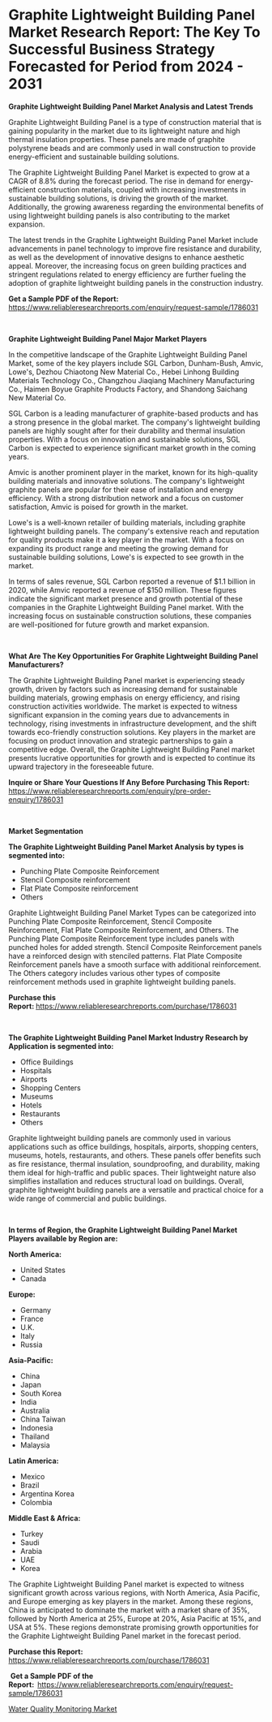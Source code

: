 <p><h1>Graphite Lightweight Building Panel Market Research Report: The Key To Successful Business Strategy Forecasted for Period from 2024 - 2031</h1></p><p><strong>Graphite Lightweight Building Panel Market Analysis and Latest Trends</strong></p>
<p><p>Graphite Lightweight Building Panel is a type of construction material that is gaining popularity in the market due to its lightweight nature and high thermal insulation properties. These panels are made of graphite polystyrene beads and are commonly used in wall construction to provide energy-efficient and sustainable building solutions. </p><p>The Graphite Lightweight Building Panel Market is expected to grow at a CAGR of 8.8% during the forecast period. The rise in demand for energy-efficient construction materials, coupled with increasing investments in sustainable building solutions, is driving the growth of the market. Additionally, the growing awareness regarding the environmental benefits of using lightweight building panels is also contributing to the market expansion.</p><p>The latest trends in the Graphite Lightweight Building Panel Market include advancements in panel technology to improve fire resistance and durability, as well as the development of innovative designs to enhance aesthetic appeal. Moreover, the increasing focus on green building practices and stringent regulations related to energy efficiency are further fueling the adoption of graphite lightweight building panels in the construction industry.</p></p>
<p><strong>Get a Sample PDF of the Report:&nbsp;</strong> <a href="https://www.reliableresearchreports.com/enquiry/request-sample/1786031">https://www.reliableresearchreports.com/enquiry/request-sample/1786031</a></p>
<p>&nbsp;</p>
<p><strong>Graphite Lightweight Building Panel Major Market Players</strong></p>
<p><p>In the competitive landscape of the Graphite Lightweight Building Panel Market, some of the key players include SGL Carbon, Dunham-Bush, Amvic, Lowe's, Dezhou Chiaotong New Material Co., Hebei Linhong Building Materials Technology Co., Changzhou Jiaqiang Machinery Manufacturing Co., Haimen Boyue Graphite Products Factory, and Shandong Saichang New Material Co.</p><p>SGL Carbon is a leading manufacturer of graphite-based products and has a strong presence in the global market. The company's lightweight building panels are highly sought after for their durability and thermal insulation properties. With a focus on innovation and sustainable solutions, SGL Carbon is expected to experience significant market growth in the coming years.</p><p>Amvic is another prominent player in the market, known for its high-quality building materials and innovative solutions. The company's lightweight graphite panels are popular for their ease of installation and energy efficiency. With a strong distribution network and a focus on customer satisfaction, Amvic is poised for growth in the market.</p><p>Lowe's is a well-known retailer of building materials, including graphite lightweight building panels. The company's extensive reach and reputation for quality products make it a key player in the market. With a focus on expanding its product range and meeting the growing demand for sustainable building solutions, Lowe's is expected to see growth in the market.</p><p>In terms of sales revenue, SGL Carbon reported a revenue of $1.1 billion in 2020, while Amvic reported a revenue of $150 million. These figures indicate the significant market presence and growth potential of these companies in the Graphite Lightweight Building Panel market. With the increasing focus on sustainable construction solutions, these companies are well-positioned for future growth and market expansion.</p></p>
<p>&nbsp;</p>
<p><strong>What Are The Key Opportunities For Graphite Lightweight Building Panel Manufacturers?</strong></p>
<p><p>The Graphite Lightweight Building Panel market is experiencing steady growth, driven by factors such as increasing demand for sustainable building materials, growing emphasis on energy efficiency, and rising construction activities worldwide. The market is expected to witness significant expansion in the coming years due to advancements in technology, rising investments in infrastructure development, and the shift towards eco-friendly construction solutions. Key players in the market are focusing on product innovation and strategic partnerships to gain a competitive edge. Overall, the Graphite Lightweight Building Panel market presents lucrative opportunities for growth and is expected to continue its upward trajectory in the foreseeable future.</p></p>
<p><strong>Inquire or Share Your Questions If Any Before Purchasing This Report:</strong> <a href="https://www.reliableresearchreports.com/enquiry/pre-order-enquiry/1786031">https://www.reliableresearchreports.com/enquiry/pre-order-enquiry/1786031</a></p>
<p>&nbsp;</p>
<p><strong>Market Segmentation</strong></p>
<p><strong>The Graphite Lightweight Building Panel Market Analysis by types is segmented into:</strong></p>
<p><ul><li>Punching Plate Composite Reinforcement</li><li>Stencil Composite reinforcement</li><li>Flat Plate Composite reinforcement</li><li>Others</li></ul></p>
<p><p>Graphite Lightweight Building Panel Market Types can be categorized into Punching Plate Composite Reinforcement, Stencil Composite Reinforcement, Flat Plate Composite Reinforcement, and Others. The Punching Plate Composite Reinforcement type includes panels with punched holes for added strength. Stencil Composite Reinforcement panels have a reinforced design with stenciled patterns. Flat Plate Composite Reinforcement panels have a smooth surface with additional reinforcement. The Others category includes various other types of composite reinforcement methods used in graphite lightweight building panels.</p></p>
<p><strong>Purchase this Report:&nbsp;</strong><a href="https://www.reliableresearchreports.com/purchase/1786031">https://www.reliableresearchreports.com/purchase/1786031</a></p>
<p>&nbsp;</p>
<p><strong>The Graphite Lightweight Building Panel Market Industry Research by Application is segmented into:</strong></p>
<p><ul><li>Office Buildings</li><li>Hospitals</li><li>Airports</li><li>Shopping Centers</li><li>Museums</li><li>Hotels</li><li>Restaurants</li><li>Others</li></ul></p>
<p><p>Graphite lightweight building panels are commonly used in various applications such as office buildings, hospitals, airports, shopping centers, museums, hotels, restaurants, and others. These panels offer benefits such as fire resistance, thermal insulation, soundproofing, and durability, making them ideal for high-traffic and public spaces. Their lightweight nature also simplifies installation and reduces structural load on buildings. Overall, graphite lightweight building panels are a versatile and practical choice for a wide range of commercial and public buildings.</p></p>
<p>&nbsp;</p>
<p><strong>In terms of Region, the Graphite Lightweight Building Panel Market Players available by Region are:</strong></p>
<p>
    <p> <strong> North America: </strong>
        <ul>
            <li>United States</li>
            <li>Canada</li>
        </ul>
        </p> 
    <p> <strong> Europe: </strong>
        <ul>
            <li>Germany</li>
            <li>France</li>
            <li>U.K.</li>
            <li>Italy</li>
            <li>Russia</li>
        </ul>
        </p> 
    <p> <strong> Asia-Pacific: </strong>
        <ul>
            <li>China</li>
            <li>Japan</li>
            <li>South Korea</li>
            <li>India</li>
            <li>Australia</li>
            <li>China Taiwan</li>
            <li>Indonesia</li>
            <li>Thailand</li>
            <li>Malaysia</li>
        </ul>
        </p> 
    <p> <strong> Latin America: </strong>
        <ul>
            <li>Mexico</li>
            <li>Brazil</li>
            <li>Argentina Korea</li>
            <li>Colombia</li>
        </ul>
        </p> 
    <p> <strong> Middle East & Africa: </strong>
        <ul>
            <li>Turkey</li>
            <li>Saudi</li>
            <li>Arabia</li>
            <li>UAE</li>
            <li>Korea</li>
        </ul>
    </p>
    </p>
<p><p>The Graphite Lightweight Building Panel market is expected to witness significant growth across various regions, with North America, Asia Pacific, and Europe emerging as key players in the market. Among these regions, China is anticipated to dominate the market with a market share of 35%, followed by North America at 25%, Europe at 20%, Asia Pacific at 15%, and USA at 5%. These regions demonstrate promising growth opportunities for the Graphite Lightweight Building Panel market in the forecast period.</p></p>
<p><strong>Purchase this Report: </strong><a href="https://www.reliableresearchreports.com/purchase/1786031">https://www.reliableresearchreports.com/purchase/1786031</a></p>
<p>&nbsp;<strong>Get a Sample PDF of the Report:&nbsp;&nbsp;</strong><a href="https://www.reliableresearchreports.com/enquiry/request-sample/1786031">https://www.reliableresearchreports.com/enquiry/request-sample/1786031</a></p>
<p><strong></strong></p>
<p><p><a href="https://medium.com/@juanitalang2023/water-quality-monitoring-market-trends-and-market-analysis-forecasted-for-period-2024-2031-f9dc09948b30">Water Quality Monitoring Market</a></p></p>